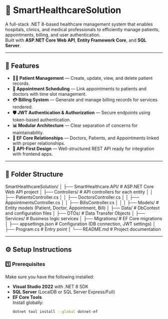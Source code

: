# 🏥 SmartHealthcareSolution

A full-stack .NET 8-based healthcare management system that enables hospitals, clinics, and medical professionals to efficiently manage patients, appointments, billing, and user authentication.  
Built with **ASP.NET Core Web API**, **Entity Framework Core**, and **SQL Server**.

---

## 🚀 Features
- **👩‍⚕️ Patient Management** — Create, update, view, and delete patient records.
- **📅 Appointment Scheduling** — Link appointments to patients and doctors with time slot management.
- **💳 Billing System** — Generate and manage billing records for services rendered.
- **🛡 JWT Authentication & Authorization** — Secure endpoints using token-based authentication.
- **📊 Modular Architecture** — Clear separation of concerns for maintainability.
- **🔗 EF Core Relationships** — Doctors, Patients, and Appointments linked with proper relationships.
- **📜 API-First Design** — Well-structured REST API ready for integration with frontend apps.

---

## 📂 Folder Structure
SmartHealthcareSolution/
│
├── SmartHealthcare.API/ # ASP.NET Core Web API project
│ ├── Controllers/ # API controllers for each entity
│ │ ├── PatientsController.cs
│ │ ├── DoctorsController.cs
│ │ ├── AppointmentsController.cs
│ │ ├── BillsController.cs
│ │
│ ├── Models/ # Entity models (Patient, Doctor, Appointment, Bill)
│ ├── Data/ # DbContext and configuration files
│ ├── DTOs/ # Data Transfer Objects
│ ├── Services/ # Business logic services
│ ├── Migrations/ # EF Core migrations
│ ├── appsettings.json # Configuration (DB connection, JWT settings)
│ ├── Program.cs # Entry point
│
└── README.md # Project documentation

---

## ⚙️ Setup Instructions

### 1️⃣ Prerequisites
Make sure you have the following installed:
- **Visual Studio 2022** with .NET 8 SDK
- **SQL Server** (LocalDB or SQL Server Express/Full)
- **EF Core Tools**  
  Install globally:
  ```bash
  dotnet tool install --global dotnet-ef
